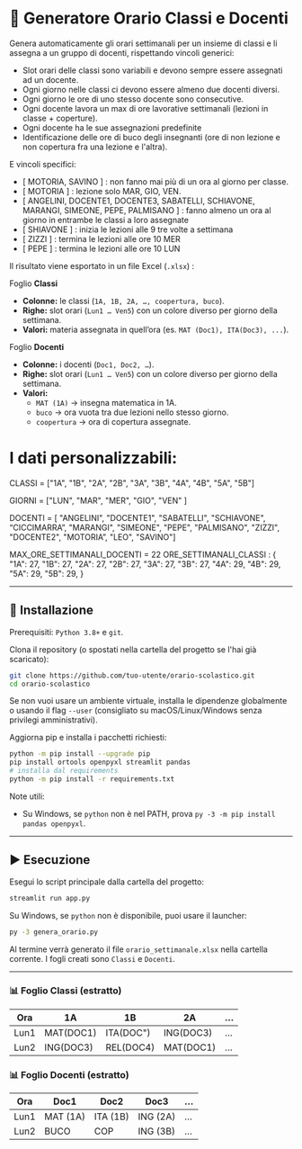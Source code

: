 # 📘 Generatore Orario Classi e Docenti

Genera automaticamente gli orari settimanali per un insieme di classi e li assegna a un gruppo di docenti, rispettando vincoli generici:

* Slot orari delle classi sono variabili e devono sempre essere assegnati ad un docente.
* Ogni giorno nelle classi ci devono essere almeno due docenti diversi.
* Ogni giorno le ore di uno stesso docente sono consecutive.
* Ogni docente lavora un max di ore lavorative settimanali (lezioni in classe + coperture).
* Ogni docente ha le sue assegnazioni predefinite
* Identificazione delle ore di buco degli insegnanti (ore di non lezione e non copertura fra una lezione e l'altra).

E vincoli specifici:

* [ MOTORIA, SAVINO ] : non fanno mai più di un ora al giorno per classe.
* [ MOTORIA ] : lezione solo MAR, GIO, VEN.
* [ ANGELINI, DOCENTE1, DOCENTE3, SABATELLI, SCHIAVONE, MARANGI, SIMEONE, PEPE, PALMISANO ] : fanno almeno un ora al giorno in entrambe le classi a loro assegnate
* [ SHIAVONE ] : inizia le lezioni alle 9 tre volte a settimana
* [ ZIZZI ] : termina le lezioni alle ore 10 MER
* [ PEPE ] : termina le lezioni alle ore 10 LUN

Il risultato viene esportato in un file Excel (`.xlsx`) :

Foglio **Classi**

* **Colonne:** le classi (`1A, 1B, 2A, …, coopertura, buco`).
* **Righe:** slot orari (`Lun1 … Ven5`) con un colore diverso per giorno della settimana.
* **Valori:** materia assegnata in quell’ora (es. `MAT (Doc1), ITA(Doc3), ...`).

Foglio **Docenti**

* **Colonne:** i docenti (`Doc1, Doc2, …`).
* **Righe:** slot orari (`Lun1 … Ven5`) con un colore diverso per giorno della settimana.
* **Valori:**
  * `MAT (1A)` → insegna matematica in 1A.
  * `buco` → ora vuota tra due lezioni nello stesso giorno.
  * `coopertura` → ora di copertura assegnate.

# I dati personalizzabili:

CLASSI = ["1A", "1B", "2A", "2B", "3A", "3B", "4A", "4B", "5A", "5B"]

GIORNI = ["LUN", "MAR", "MER", "GIO", "VEN" ]

DOCENTI = [ "ANGELINI", "DOCENTE1", "SABATELLI", "SCHIAVONE", “CICCIMARRA”, "MARANGI", "SIMEONE", "PEPE", "PALMISANO", "ZIZZI", "DOCENTE2", "MOTORIA”, "LEO", "SAVINO"]

MAX_ORE_SETTIMANALI_DOCENTI = 22
ORE_SETTIMANALI_CLASSI : {
	"1A": 27,
	"1B": 27,
	"2A": 27,
	"2B": 27,
	"3A": 27,
	"3B": 27,
	"4A": 29,
	"4B": 29,
	"5A": 29,
	"5B": 29,
}

---

## 🚀 Installazione

Prerequisiti: `Python 3.8+` e `git`.

Clona il repository (o spostati nella cartella del progetto se l'hai già scaricato):

```bash
git clone https://github.com/tuo-utente/orario-scolastico.git
cd orario-scolastico
```

Se non vuoi usare un ambiente virtuale, installa le dipendenze globalmente o usando il flag `--user` (consigliato su macOS/Linux/Windows senza privilegi amministrativi).

Aggiorna pip e installa i pacchetti richiesti:

```bash
python -m pip install --upgrade pip
pip install ortools openpyxl streamlit pandas
# installa dal requirements
python -m pip install -r requirements.txt
```

Note utili:

- Su Windows, se `python` non è nel PATH, prova `py -3 -m pip install pandas openpyxl`.

---

## ▶️ Esecuzione

Esegui lo script principale dalla cartella del progetto:

```bash
streamlit run app.py
```

Su Windows, se `python` non è disponibile, puoi usare il launcher:

```bash
py -3 genera_orario.py
```

Al termine verrà generato il file `orario_settimanale.xlsx` nella cartella corrente. I fogli creati sono `Classi` e `Docenti`.

---

### 📊 Foglio Classi (estratto)

| Ora  | 1A        | 1B        | 2A        | … |
| ---- | --------- | --------- | --------- | -- |
| Lun1 | MAT(DOC1) | ITA(DOC") | ING(DOC3) | … |
| Lun2 | ING(DOC3) | REL(DOC4) | MAT(DOC1) | … |

### 📊 Foglio Docenti (estratto)

| Ora  | Doc1     | Doc2     | Doc3     | … |
| ---- | -------- | -------- | -------- | -- |
| Lun1 | MAT (1A) | ITA (1B) | ING (2A) | … |
| Lun2 | BUCO     | COP      | ING (3B) | … |
